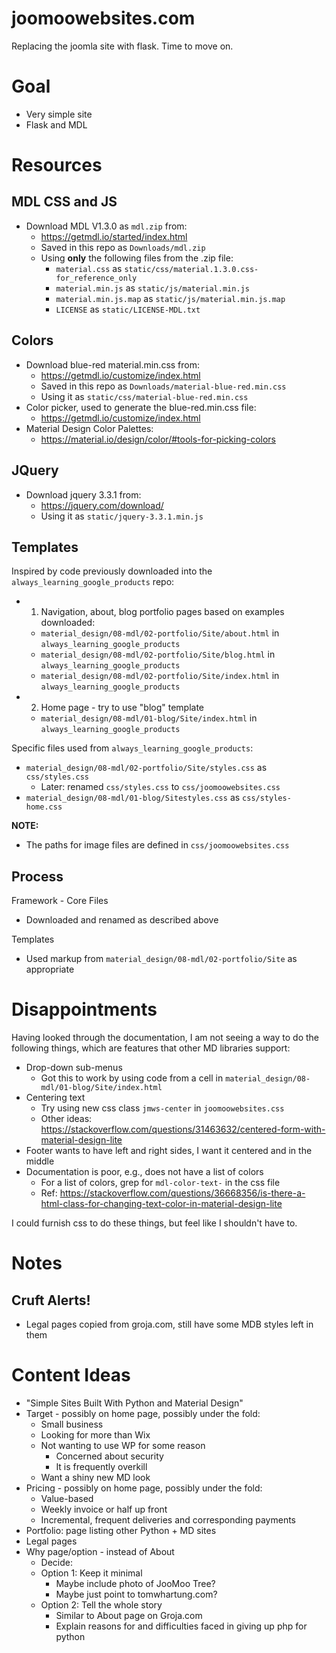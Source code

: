 
# joomoowebsites.com

Replacing the joomla site with flask.  Time to move on.

# Goal

- Very simple site
- Flask and MDL

# Resources

## MDL CSS and JS

- Download MDL V1.3.0 as `mdl.zip` from:
  - https://getmdl.io/started/index.html
  - Saved in this repo as `Downloads/mdl.zip`
  - Using **only** the following files from the .zip file:
    - `material.css` as `static/css/material.1.3.0.css-for_reference_only`
    - `material.min.js` as `static/js/material.min.js`
    - `material.min.js.map` as `static/js/material.min.js.map`
    - `LICENSE` as `static/LICENSE-MDL.txt`

## Colors

- Download blue-red material.min.css from:
  - https://getmdl.io/customize/index.html
  - Saved in this repo as `Downloads/material-blue-red.min.css`
  - Using it as `static/css/material-blue-red.min.css`
- Color picker, used to generate the blue-red.min.css file:
  - https://getmdl.io/customize/index.html
- Material Design Color Palettes:
  - https://material.io/design/color/#tools-for-picking-colors

## JQuery

- Download jquery 3.3.1 from:
  - https://jquery.com/download/
  - Using it as `static/jquery-3.3.1.min.js`

## Templates

Inspired by code previously downloaded into the `always_learning_google_products` repo:

- 1. Navigation, about, blog portfolio pages based on examples downloaded:
  - `material_design/08-mdl/02-portfolio/Site/about.html` in `always_learning_google_products`
  - `material_design/08-mdl/02-portfolio/Site/blog.html` in `always_learning_google_products`
  - `material_design/08-mdl/02-portfolio/Site/index.html` in `always_learning_google_products`
- 2. Home page - try to use "blog" template
  - `material_design/08-mdl/01-blog/Site/index.html` in `always_learning_google_products`

Specific files used from `always_learning_google_products`:

- `material_design/08-mdl/02-portfolio/Site/styles.css` as `css/styles.css`
  - Later: renamed `css/styles.css` to `css/joomoowebsites.css`
- `material_design/08-mdl/01-blog/Sitestyles.css` as `css/styles-home.css`

**NOTE:**

- The paths for image files are defined in `css/joomoowebsites.css`

## Process

Framework - Core Files

- Downloaded and renamed as described above

Templates

- Used markup from `material_design/08-mdl/02-portfolio/Site` as appropriate

# Disappointments

Having looked through the documentation, I am not seeing a way to do the
following things, which are features that other MD libraries support:

- Drop-down sub-menus
  - Got this to work by using code from a cell in `material_design/08-mdl/01-blog/Site/index.html`
- Centering text
  - Try using new css class `jmws-center` in `joomoowebsites.css`
  - Other ideas: https://stackoverflow.com/questions/31463632/centered-form-with-material-design-lite
- Footer wants to have left and right sides, I want it centered and in the middle
- Documentation is poor, e.g., does not have a list of colors
  - For a list of colors, grep for `mdl-color-text-` in the css file
  - Ref: https://stackoverflow.com/questions/36668356/is-there-a-html-class-for-changing-text-color-in-material-design-lite

I could furnish css to do these things, but feel like I shouldn't have to.

# Notes

## Cruft Alerts!

- Legal pages copied from groja.com, still have some MDB styles left in them

# Content Ideas

- "Simple Sites Built With Python and Material Design"
- Target - possibly on home page, possibly under the fold:
  - Small business
  - Looking for more than Wix
  - Not wanting to use WP for some reason
    - Concerned about security
    - It is frequently overkill
  - Want a shiny new MD look
- Pricing - possibly on home page, possibly under the fold:
  - Value-based
  - Weekly invoice or half up front
  - Incremental, frequent deliveries and corresponding payments
- Portfolio: page listing other Python + MD sites
- Legal pages
- Why page/option - instead of About
  - Decide:
  - Option 1: Keep it minimal
    - Maybe include photo of JooMoo Tree?
    - Maybe just point to tomwhartung.com?
  - Option 2: Tell the whole story
    - Similar to About page on Groja.com
    - Explain reasons for and difficulties faced in giving up php for python
